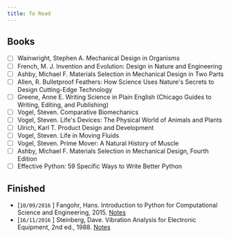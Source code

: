 ```yaml
---
title: To Read
---
```


## Books
- [ ] Wainwright, Stephen A. Mechanical Design in Organisms
- [ ] French, M. J. Invention and Evolution: Design in Nature and Engineering
- [ ] Ashby, Michael F. Materials Selection in Mechanical Design in Two Parts
- [ ] Allen, R. Bulletproof Feathers: How Science Uses Nature's Secrets to Design Cutting-Edge Technology
- [ ] Greene, Anne E. Writing Science in Plain English (Chicago Guides to Writing, Editing, and Publishing)
- [ ] Vogel, Steven. Comparative Biomechanics 
- [ ] Vogel, Steven. Life's Devices: The Physical World of Animals and Plants 
- [ ] Ulrich, Karl T. Product Design and Development
- [ ] Vogel, Steven. Life in Moving Fluids
- [ ] Vogel, Steven. Prime Mover: A Natural History of Muscle
- [ ] Ashby, Michael F. Materials Selection in Mechanical Design, Fourth Edition
- [ ] Effective Python: 59 Specific Ways to Write Better Python

## Finished
- [`10/09/2016` ] Fangohr, Hans. Introduction to Python for Computational Science and Engineering, 2015. [Notes]()
- [`16/11/2016` ] Steinberg, Dave. Vibration Analysis for Electronic Equipment, 2nd ed., 1988. [Notes]()
